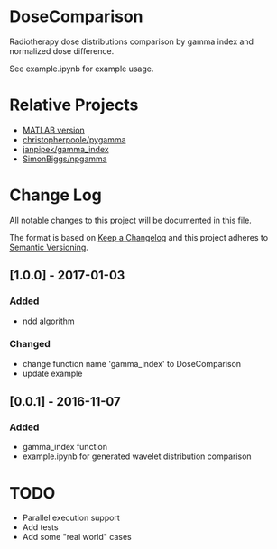 # DoseComparison
Radiotherapy dose distributions comparison by gamma index and normalized dose difference.

See example.ipynb for example usage.

# Relative Projects
- [MATLAB version](https://gist.github.com/ongchi/7482850)
- [christopherpoole/pygamma](https://github.com/christopherpoole/pygamma)
- [janpipek/gamma_index](https://github.com/janpipek/gamma_index)
- [SimonBiggs/npgamma](https://github.com/SimonBiggs/npgamma)

# Change Log
All notable changes to this project will be documented in this file.

The format is based on [Keep a Changelog](http://keepachangelog.com/)
and this project adheres to [Semantic Versioning](http://semver.org/).

## [1.0.0] - 2017-01-03
### Added
- ndd algorithm

### Changed
- change function name 'gamma_index' to DoseComparison
- update example

## [0.0.1] - 2016-11-07
### Added
- gamma_index function
- example.ipynb for generated wavelet distribution comparison

# TODO
- Parallel execution support
- Add tests
- Add some "real world" cases

